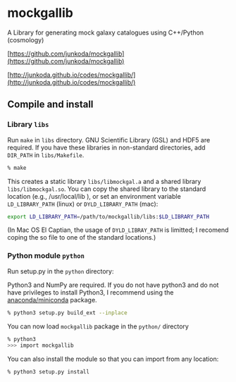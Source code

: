 mockgallib
==========

A Library for generating mock galaxy catalogues using C++/Python (cosmology)

[https://github.com/junkoda/mockgallib](https://github.com/junkoda/mockgallib)

[http://junkoda.github.io/codes/mockgallib/](http://junkoda.github.io/codes/mockgallib/)

## Compile and install

### Library `libs`

Run `make` in `libs` directory. GNU Scientific Library (GSL) and HDF5
are required. If you have these libraries in non-standard directories,
add `DIR_PATH` in `libs/Makefile`.

```bash
% make
```

This creates a static library `libs/libmockgal.a` and a shared library
`libs/libmockgal.so`. You can copy the shared library to the standard
location (e.g., /usr/local/lib ), or set an environment variable
`LD_LIBRARY_PATH` (linux) or `DYLD_LIBRARY_PATH` (mac):

```bash
export LD_LIBRARY_PATH=/path/to/mockgallib/libs:$LD_LIBRARY_PATH
```

(In Mac OS El Captian, the usage of `DYLD_LIBRAY_PATH` is limitted; I
recomend coping the so file to one of the standard locations.)


### Python module `python`

Run setup.py in the `python` directory:

Python3 and NumPy are required. If you do not have python3 and do not
have privileges to install Python3, I recommend using the
[anaconda/miniconda](https://www.continuum.io/downloads) package.


```bash
% python3 setup.py build_ext --inplace
```

You can now load `mockgallib` package in the `python/` directory

```bash
% python3
>>> import mockgallib
```

You can also install the module so that you can import from any location:

```bash
% python3 setup.py install
```

